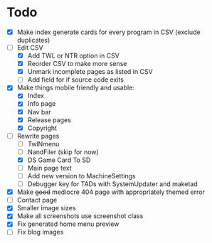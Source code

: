 # Todo
- [X] Make index generate cards for every program in CSV (exclude duplicates)
- [ ] Edit CSV
	- [X] Add TWL or NTR option in CSV
	- [X] Reorder CSV to make more sense
	- [X] Unmark incomplete pages as listed in CSV
	- [ ] Add field for if source code exits
- [X] Make things mobile friendly and usable:
	- [X] Index
	- [X] Info page
	- [X] Nav bar
	- [X] Release pages
	- [X] Copyright
- [ ] Rewrite pages
	- [ ] TwlNmenu
	- [ ] NandFiler (skip for now)
	- [X] DS Game Card To SD
	- [ ] Main page text
	- [ ] Add new version to MachineSettings
	- [ ] Debugger key for TADs with SystemUpdater and maketad
- [X] Make ~~good~~ mediocre 404 page with appropriately themed error
- [ ] Contact page
- [X] Smaller image sizes
- [X] Make all screenshots use screenshot class
- [X] Fix generated home menu preview
- [ ] Fix blog images